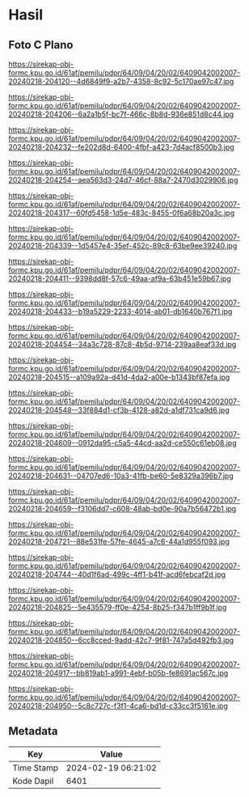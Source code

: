 # Hasil

## Foto C Plano

https://sirekap-obj-formc.kpu.go.id/61af/pemilu/pdpr/64/09/04/20/02/6409042002007-20240218-204120--4d6849f9-a2b7-4358-8c92-5c170ae97c47.jpg

https://sirekap-obj-formc.kpu.go.id/61af/pemilu/pdpr/64/09/04/20/02/6409042002007-20240218-204206--6a2a1b5f-bc7f-466c-8b8d-936e851d8c44.jpg

https://sirekap-obj-formc.kpu.go.id/61af/pemilu/pdpr/64/09/04/20/02/6409042002007-20240218-204232--fe202d8d-6400-4fbf-a423-7d4acf8500b3.jpg

https://sirekap-obj-formc.kpu.go.id/61af/pemilu/pdpr/64/09/04/20/02/6409042002007-20240218-204254--aea563d3-24d7-46cf-88a7-2470d3029906.jpg

https://sirekap-obj-formc.kpu.go.id/61af/pemilu/pdpr/64/09/04/20/02/6409042002007-20240218-204317--60fd5458-1d5e-483c-8455-0f6a68b20a3c.jpg

https://sirekap-obj-formc.kpu.go.id/61af/pemilu/pdpr/64/09/04/20/02/6409042002007-20240218-204339--1d5457e4-35ef-452c-89c8-63be9ee39240.jpg

https://sirekap-obj-formc.kpu.go.id/61af/pemilu/pdpr/64/09/04/20/02/6409042002007-20240218-204411--9398dd8f-57c6-49aa-af9a-63b451e59b67.jpg

https://sirekap-obj-formc.kpu.go.id/61af/pemilu/pdpr/64/09/04/20/02/6409042002007-20240218-204433--b19a5229-2233-4014-ab01-db1640b767f1.jpg

https://sirekap-obj-formc.kpu.go.id/61af/pemilu/pdpr/64/09/04/20/02/6409042002007-20240218-204454--34a3c728-87c8-4b5d-9714-239aa8eaf33d.jpg

https://sirekap-obj-formc.kpu.go.id/61af/pemilu/pdpr/64/09/04/20/02/6409042002007-20240218-204515--a109a92a-d41d-4da2-a00e-b1343bf87efa.jpg

https://sirekap-obj-formc.kpu.go.id/61af/pemilu/pdpr/64/09/04/20/02/6409042002007-20240218-204548--33f884d1-cf3b-4128-a82d-a1df731ca9d6.jpg

https://sirekap-obj-formc.kpu.go.id/61af/pemilu/pdpr/64/09/04/20/02/6409042002007-20240218-204609--0912da95-c5a5-44cd-aa2d-ce550c61eb08.jpg

https://sirekap-obj-formc.kpu.go.id/61af/pemilu/pdpr/64/09/04/20/02/6409042002007-20240218-204631--04707ed6-10a3-41fb-be60-5e8329a396b7.jpg

https://sirekap-obj-formc.kpu.go.id/61af/pemilu/pdpr/64/09/04/20/02/6409042002007-20240218-204659--f3106dd7-c608-48ab-bd0e-90a7b56472b1.jpg

https://sirekap-obj-formc.kpu.go.id/61af/pemilu/pdpr/64/09/04/20/02/6409042002007-20240218-204721--88e531fe-57fe-4645-a7c6-44a1d955f093.jpg

https://sirekap-obj-formc.kpu.go.id/61af/pemilu/pdpr/64/09/04/20/02/6409042002007-20240218-204744--40d1f6ad-499c-4ff1-b41f-acd6febcaf2d.jpg

https://sirekap-obj-formc.kpu.go.id/61af/pemilu/pdpr/64/09/04/20/02/6409042002007-20240218-204825--5e435579-ff0e-4254-8b25-f347b1ff9b1f.jpg

https://sirekap-obj-formc.kpu.go.id/61af/pemilu/pdpr/64/09/04/20/02/6409042002007-20240218-204850--6cc8cced-9add-42c7-9f81-747a5d492fb3.jpg

https://sirekap-obj-formc.kpu.go.id/61af/pemilu/pdpr/64/09/04/20/02/6409042002007-20240218-204917--bb819ab1-a991-4ebf-b05b-fe8691ac567c.jpg

https://sirekap-obj-formc.kpu.go.id/61af/pemilu/pdpr/64/09/04/20/02/6409042002007-20240218-204950--5c8c727c-f3f1-4ca6-bd1d-c33cc3f5161e.jpg


## Metadata

| Key        | Value               |
| ---------- | ------------------- |
| Time Stamp | 2024-02-19 06:21:02 |
| Kode Dapil | 6401                |



